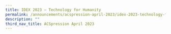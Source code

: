 ```yaml
---
title: IDEX 2023 – Technology for Humanity
permalink: /announcements/acspression-april-2023/idex-2023-technology-for-humanity/
description: ""
third_nav_title: ACSpression April 2023
---
```

